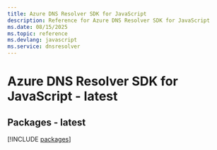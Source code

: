 ```yaml
---
title: Azure DNS Resolver SDK for JavaScript
description: Reference for Azure DNS Resolver SDK for JavaScript
ms.date: 08/15/2025
ms.topic: reference
ms.devlang: javascript
ms.service: dnsresolver
---
```

# Azure DNS Resolver SDK for JavaScript - latest
## Packages - latest
[!INCLUDE [packages](dns-resolver-index.md)]